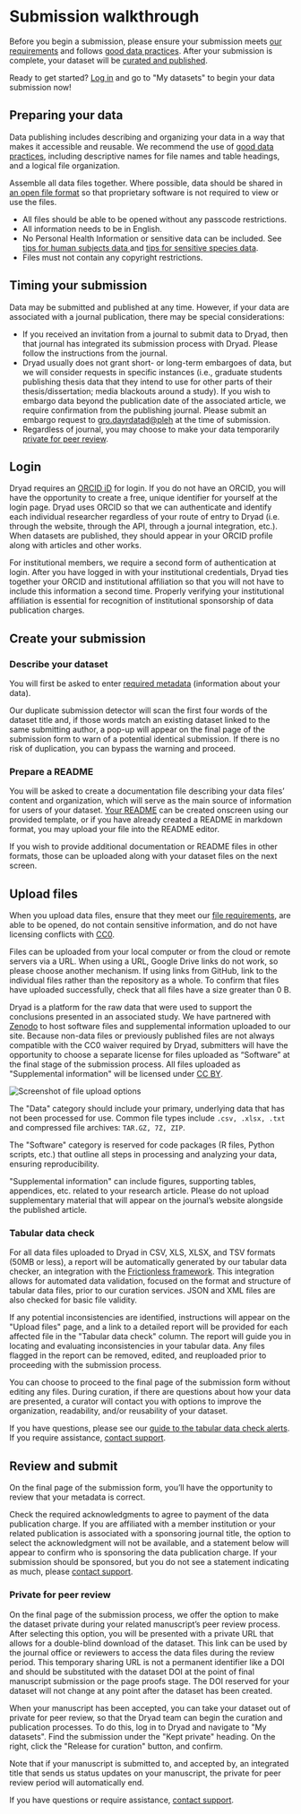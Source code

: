 # Submission walkthrough

Before you begin a submission, please ensure your submission meets [our requirements](/stash/requirements) and follows [good data practices](/stash/best_practices). After your submission is complete, your dataset will be [curated and published](/stash/process). 

Ready to get started? [Log in](/stash/sessions/choose_login) and go to "My datasets" to begin your data submission now!


## Preparing your data

Data publishing includes describing and organizing your data in a way that makes it accessible and reusable. We recommend the use of [good data practices](/stash/best_practices), including descriptive names for file names and table headings, and a logical file organization.

Assemble all data files together. Where possible, data should be shared in [an open file format](/stash/requirements#preferred-file-formats) so that proprietary software is not required to view or use the files.

* All files should be able to be opened without any passcode restrictions.
* All information needs to be in English.
* No Personal Health Information or sensitive data can be included. See <a href="/docs/HumanSubjectsData.pdf">tips for human subjects data <span class="pdfIcon" role="img" aria-label=" (PDF)"/></a> and <a href="/docs/EndangeredSpeciesData.pdf">tips for sensitive species data<span class="pdfIcon" role="img" aria-label=" (PDF)"/></a>.
* Files must not contain any copyright restrictions.


## Timing your submission

Data may be submitted and published at any time. However, if your data are associated with a journal publication, there may be special considerations:

* If you received an invitation from a journal to submit data to Dryad, then that journal has integrated its submission process with Dryad. Please follow the instructions from the journal.
* Dryad usually does not grant short- or long-term embargoes of data, but we will consider requests in specific instances (i.e., graduate students publishing thesis data that they intend to use for other parts of their thesis/dissertation; media blackouts around a study). If you wish to embargo data beyond the publication date of the associated article, we require confirmation from the publishing journal. Please submit an embargo request to <a class="emailr" href="mailto:dev@null?subject=Embargo+request&body=My+Dryad+dataset+DOI:%0D%0AEmbargo+reason:">gro.dayrdatad@pleh</a> at the time of submission.
* Regardless of journal, you may choose to make your data temporarily [private for peer review](/stash/process#private-for-peer-review).


## Login

Dryad requires an [ORCID iD](https://orcid.org) for login. If you do not have an ORCID, you will have the opportunity to create a free, unique identifier for yourself at the login page. Dryad uses ORCID so that we can authenticate and identify each individual researcher regardless of your route of entry to Dryad (i.e. through the website, through the API, through a journal integration, etc.). When datasets are published, they should appear in your ORCID profile along with articles and other works.

For institutional members, we require a second form of authentication at login. After you have logged in with your institutional credentials, Dryad ties together your ORCID and institutional affiliation so that you will not have to include this information a second time. Properly verifying your institutional affiliation is essential for recognition of institutional sponsorship of data publication charges.


## Create your submission

### Describe your dataset

You will first be asked to enter [required metadata](/stash/requirements) (information about your data). 

Our duplicate submission detector will scan the first four words of the dataset title and, if those words match an existing dataset linked to the same submitting author, a pop-up will appear on the final page of the submission form to warn of a potential identical submission. If there is no risk of duplication, you can bypass the warning and proceed.


### Prepare a README

You will be asked to create a documentation file describing your data files’ content and organization, which will serve as the main source of information for users of your dataset. [Your README](/stash/best_practices#describe-your-dataset-in-a-readme-file) can be created onscreen using our provided template, or if you have already created a README in markdown format, you may upload your file into the README editor. 

If you wish to provide additional documentation or README files in other formats, those can be uploaded along with your dataset files on the next screen. 


## Upload files

When you upload data files, ensure that they meet our [file requirements](#heading=h.gkxrj86pin4f), are able to be opened, do not contain sensitive information, and do not have licensing conflicts with [CC0](https://blog.datadryad.org/2023/05/30/good-data-practices-removing-barriers-to-data-reuse-with-cc0-licensing/).

Files can be uploaded from your local computer or from the cloud or remote servers via a URL. When using a URL, Google Drive links do not work, so please choose another mechanism. If using links from GitHub, link to the individual files rather than the repository as a whole. To confirm that files have uploaded successfully, check that all files have a size greater than 0 B.

Dryad is a platform for the raw data that were used to support the conclusions presented in an associated study. We have partnered with [Zenodo](https://zenodo.org/) to host software files and supplemental information uploaded to our site. Because non-data files or previously published files are not always compatible with the CC0 waiver required by Dryad, submitters will have the opportunity to choose a separate license for files uploaded as “Software” at the final stage of the submission process. All files uploaded as "Supplemental information" will be licensed under [CC BY](https://creativecommons.org/licenses/by/4.0/).


<img src="/images/dryad_upload.png" alt="Screenshot of file upload options" />


The "Data" category should include your primary, underlying data that has not been processed for use. Common file types include `.csv, .xlsx, .txt` and compressed file archives: `TAR.GZ, 7Z, ZIP`.

The "Software" category is reserved for code packages (R files, Python scripts, etc.) that outline all steps in processing and analyzing your data, ensuring reproducibility.

"Supplemental information" can include figures, supporting tables, appendices, etc. related to your research article. Please do not upload supplementary material that will appear on the journal’s website alongside the published article. 


### Tabular data check

For all data files uploaded to Dryad in CSV, XLS, XLSX, and TSV formats (50MB or less), a report will be automatically generated by our tabular data checker, an integration with the [Frictionless framework](https://frictionlessdata.io/). This integration allows for automated data validation, focused on the format and structure of tabular data files, prior to our curation services. JSON and XML files are also checked for basic file validity.

If any potential inconsistencies are identified, instructions will appear on the "Upload files" page, and a link to a detailed report will be provided for each affected file in the "Tabular data check" column. The report will guide you in locating and evaluating inconsistencies in your tabular data. Any files flagged in the report can be removed, edited, and reuploaded prior to proceeding with the submission process.

You can choose to proceed to the final page of the submission form without editing any files. During curation, if there are questions about how your data are presented, a curator will contact you with options to improve the organization, readability, and/or reusability of your dataset.

If you have questions, please see our [guide to the tabular data check alerts](/stash/data_check_guide). If you require assistance, [contact support](/stash/contact).


## Review and submit

On the final page of the submission form, you’ll have the opportunity to review that your metadata is correct.

Check the required acknowledgments to agree to payment of the data publication charge. If you are affiliated with a member institution or your related publication is associated with a sponsoring journal title, the option to select the acknowledgment will not be available, and a statement below will appear to confirm who is sponsoring the data publication charge. If your submission should be sponsored, but you do not see a statement indicating as much, please [contact support](/stash/contact). 


### Private for peer review

On the final page of the submission process, we offer the option to make the dataset private during your related manuscript’s peer review process. After selecting this option, you will be presented with a private URL that allows for a double-blind download of the dataset. This link can be used by the journal office or reviewers to access the data files during the review period. This temporary sharing URL is not a permanent identifier like a DOI and should be substituted with the dataset DOI at the point of final manuscript submission or the page proofs stage. The DOI reserved for your dataset will not change at any point after the dataset has been created.

When your manuscript has been accepted, you can take your dataset out of private for peer review, so that the Dryad team can begin the curation and publication processes. To do this, log in to Dryad and navigate to "My datasets". Find the submission under the "Kept private" heading. On the right, click the "Release for curation" button, and confirm.

Note that if your manuscript is submitted to, and accepted by, an integrated title that sends us status updates on your manuscript, the private for peer review period will automatically end.

If you have questions or require assistance, [contact support](/stash/contact).
